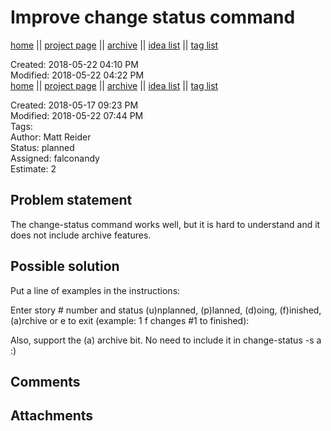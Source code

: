 # Improve change status command

[home](../index.md) || [project page](../agilemarkdown-project.md) || [archive](archive.md) || [idea list](../ideas.md) || [tag list](../tags.md)

Created: 2018-05-22 04:10 PM  
Modified: 2018-05-22 04:22 PM  
[home](../index.md) || [project page](../agilemarkdown-project.md) || [archive](archive.md) || [idea list](../ideas.md) || [tag list](../tags.md)

Created: 2018-05-17 09:23 PM  
Modified: 2018-05-22 07:44 PM  
Tags:   
Author: Matt Reider  
Status: planned  
Assigned: falconandy  
Estimate: 2  

## Problem statement

The change-status command works well, but it is hard to understand and it does not include archive features.

## Possible solution

Put a line of examples in the instructions:

Enter story # number and status (u)nplanned, (p)lanned, (d)oing, (f)inished, (a)rchive 
or e to exit (example: 1 f changes #1 to finished):


Also, support the (a) archive bit. No need to include it in change-status -s a :)


## Comments

## Attachments
